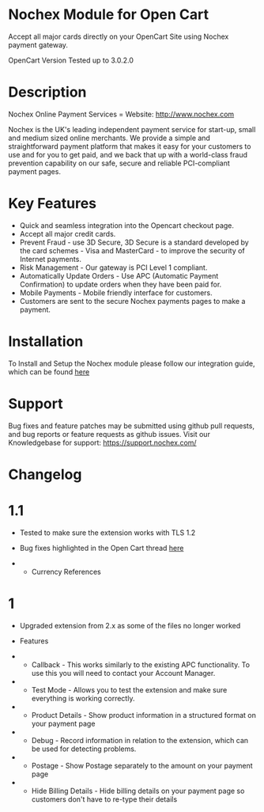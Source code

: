 Nochex Module for Open Cart
============

Accept all major cards directly on your OpenCart Site using Nochex payment gateway.

OpenCart Version Tested up to 3.0.2.0

Description 
==========

Nochex Online Payment Services = Website: http://www.nochex.com

Nochex is the UK's leading independent payment service for start-up, small and medium sized online merchants. We provide a simple and straightforward payment platform that makes it easy for your customers to use and for you to get paid, and we back that up with a world-class fraud prevention capability on our safe, secure and reliable PCI-compliant payment pages.

Key Features 
============

* Quick and seamless integration into the Opencart checkout page.
* Accept all major credit cards.
* Prevent Fraud - use 3D Secure, 3D Secure is a standard developed by the card schemes - Visa and MasterCard - to improve the security of Internet payments.
* Risk Management - Our gateway is PCI Level 1 compliant.
* Automatically Update Orders - Use APC (Automatic Payment Confirmation) to update orders when they have been paid for.
* Mobile Payments - Mobile friendly interface for customers.
* Customers are sent to the secure Nochex payments pages to make a payment.

Installation
============
To Install and Setup the Nochex module please follow our integration guide, which can be found <a href="https://support.nochex.com/kb/faq.php?id=146">here</a> 

Support
============
Bug fixes and feature patches may be submitted using github pull requests, and bug reports or feature requests as github issues.
Visit our Knowledgebase for support: https://support.nochex.com/

Changelog
============

1.1
====
* Tested to make sure the extension works with TLS 1.2
* Bug fixes highlighted in the Open Cart thread <a href="https://github.com/opencart/opencart/issues/6500">here</a>

* * Currency References

1
====
* Upgraded extension from 2.x as some of the files no longer worked

* Features 

* * Callback - This works similarly to the existing APC functionality. To use this you will need to contact your Account Manager.
* * Test Mode - Allows you to test the extension and make sure everything is working correctly. 
* * Product Details - Show product information in a structured format on your payment page
* * Debug - Record information in relation to the extension, which can be used for detecting problems.
* * Postage - Show Postage separately to the amount on your payment page
* * Hide Billing Details - Hide billing details on your payment page so customers don't have to re-type their details
